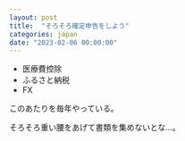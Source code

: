 ```yaml
---
layout: post
title:  "そろそろ確定申告をしよう"
categories: japan
date: "2023-02-06 00:00:00"
---
```


- 医療費控除
- ふるさと納税
- FX

このあたりを毎年やっている。

そろそろ重い腰をあげて書類を集めないとな...。

